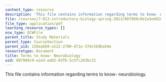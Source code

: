 ```yaml
---
content_type: resource
description: 'This file contains information regarding terms to know- neurobiology. '
file: /courses/7-013-introductory-biology-spring-2013/087989c9e2a3edd283fb5c5fc243bc32_MIT7_013S12_Neurobiology.pdf
file_type: application/pdf
learning_resource_types: []
ocw_type: OCWFile
parent_title: Study Materials
parent_type: CourseSection
parent_uid: 126eabb9-a122-2700-d71e-37dc5b9ba54e
resourcetype: Document
title: Terms to know- Neurobiology
uid: 087989c9-e2a3-edd2-83fb-5c5fc243bc32
---
```

This file contains information regarding terms to know- neurobiology. 

